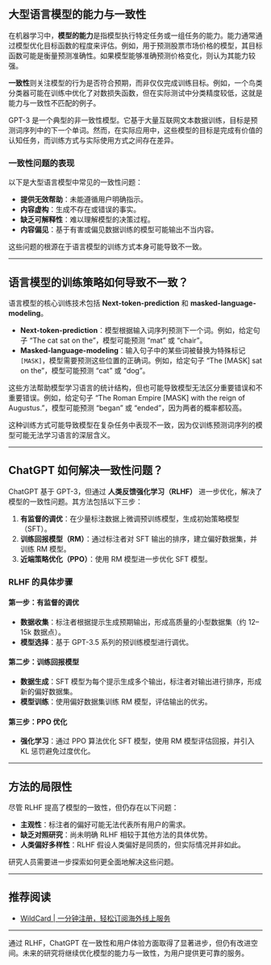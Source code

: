 ## 大型语言模型的能力与一致性

在机器学习中，**模型的能力**是指模型执行特定任务或一组任务的能力。能力通常通过模型优化目标函数的程度来评估。例如，用于预测股票市场价格的模型，其目标函数可能是衡量预测准确性。如果模型能够准确预测价格变化，则认为其能力较强。

**一致性**则关注模型的行为是否符合预期，而非仅仅完成训练目标。例如，一个鸟类分类器可能在训练中优化了对数损失函数，但在实际测试中分类精度较低，这就是能力与一致性不匹配的例子。

GPT-3 是一个典型的非一致性模型。它基于大量互联网文本数据训练，目标是预测词序列中的下一个单词。然而，在实际应用中，这些模型的目标是完成有价值的认知任务，而训练方式与实际使用方式之间存在差异。

### 一致性问题的表现

以下是大型语言模型中常见的一致性问题：

- **提供无效帮助**：未能遵循用户明确指示。
- **内容虚构**：生成不存在或错误的事实。
- **缺乏可解释性**：难以理解模型的决策过程。
- **内容偏见**：基于有害或偏见数据训练的模型可能输出不当内容。

这些问题的根源在于语言模型的训练方式本身可能导致不一致。

---

## 语言模型的训练策略如何导致不一致？

语言模型的核心训练技术包括 **Next-token-prediction** 和 **masked-language-modeling**。

- **Next-token-prediction**：模型根据输入词序列预测下一个词。例如，给定句子 “The cat sat on the”，模型可能预测 “mat” 或 “chair”。
- **Masked-language-modeling**：输入句子中的某些词被替换为特殊标记 `[MASK]`，模型需要预测这些位置的正确词。例如，给定句子 “The [MASK] sat on the”，模型可能预测 “cat” 或 “dog”。

这些方法帮助模型学习语言的统计结构，但也可能导致模型无法区分重要错误和不重要错误。例如，给定句子 “The Roman Empire [MASK] with the reign of Augustus.”，模型可能预测 “began” 或 “ended”，因为两者的概率都较高。

这种训练方式可能导致模型在复杂任务中表现不一致，因为仅训练预测词序列的模型可能无法学习语言的深层含义。

---

## ChatGPT 如何解决一致性问题？

ChatGPT 基于 GPT-3，但通过 **人类反馈强化学习（RLHF）** 进一步优化，解决了模型的一致性问题。其方法包括以下三步：

1. **有监督的调优**：在少量标注数据上微调预训练模型，生成初始策略模型（SFT）。
2. **训练回报模型（RM）**：通过标注者对 SFT 输出的排序，建立偏好数据集，并训练 RM 模型。
3. **近端策略优化（PPO）**：使用 RM 模型进一步优化 SFT 模型。

### RLHF 的具体步骤

#### 第一步：有监督的调优
- **数据收集**：标注者根据提示生成预期输出，形成高质量的小型数据集（约 12–15k 数据点）。
- **模型选择**：基于 GPT-3.5 系列的预训练模型进行调优。

#### 第二步：训练回报模型
- **数据生成**：SFT 模型为每个提示生成多个输出，标注者对输出进行排序，形成新的偏好数据集。
- **模型训练**：使用偏好数据集训练 RM 模型，评估输出的优劣。

#### 第三步：PPO 优化
- **强化学习**：通过 PPO 算法优化 SFT 模型，使用 RM 模型评估回报，并引入 KL 惩罚避免过度优化。

---

## 方法的局限性

尽管 RLHF 提高了模型的一致性，但仍存在以下问题：

- **主观性**：标注者的偏好可能无法代表所有用户的需求。
- **缺乏对照研究**：尚未明确 RLHF 相较于其他方法的具体优势。
- **人类偏好多样性**：RLHF 假设人类偏好是同质的，但实际情况并非如此。

研究人员需要进一步探索如何更全面地解决这些问题。

---

## 推荐阅读

- [WildCard | 一分钟注册，轻松订阅海外线上服务](https://bit.ly/bewildcard)

---

通过 RLHF，ChatGPT 在一致性和用户体验方面取得了显著进步，但仍有改进空间。未来的研究将继续优化模型的能力与一致性，为用户提供更可靠的服务。